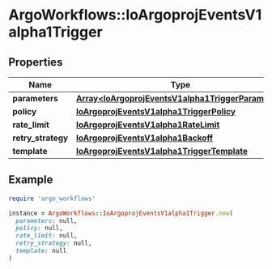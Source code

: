 # ArgoWorkflows::IoArgoprojEventsV1alpha1Trigger

## Properties

| Name | Type | Description | Notes |
| ---- | ---- | ----------- | ----- |
| **parameters** | [**Array&lt;IoArgoprojEventsV1alpha1TriggerParameter&gt;**](IoArgoprojEventsV1alpha1TriggerParameter.md) |  | [optional] |
| **policy** | [**IoArgoprojEventsV1alpha1TriggerPolicy**](IoArgoprojEventsV1alpha1TriggerPolicy.md) |  | [optional] |
| **rate_limit** | [**IoArgoprojEventsV1alpha1RateLimit**](IoArgoprojEventsV1alpha1RateLimit.md) |  | [optional] |
| **retry_strategy** | [**IoArgoprojEventsV1alpha1Backoff**](IoArgoprojEventsV1alpha1Backoff.md) |  | [optional] |
| **template** | [**IoArgoprojEventsV1alpha1TriggerTemplate**](IoArgoprojEventsV1alpha1TriggerTemplate.md) |  | [optional] |

## Example

```ruby
require 'argo_workflows'

instance = ArgoWorkflows::IoArgoprojEventsV1alpha1Trigger.new(
  parameters: null,
  policy: null,
  rate_limit: null,
  retry_strategy: null,
  template: null
)
```

